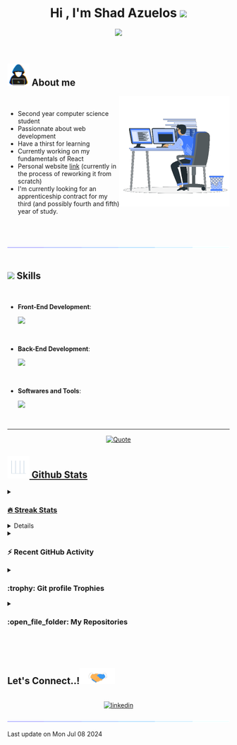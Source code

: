 <h1 align="center"><b>Hi , I'm Shad Azuelos </b><img src="https://media.giphy.com/media/hvRJCLFzcasrR4ia7z/giphy.gif" width="35"></h1>

<p align="center">
  <a href="https://github.com/shadazls"><img src="https://readme-typing-svg.herokuapp.com?font=Time+New+Roman&color=cyan&size=25&center=true&vCenter=true&width=600&height=100&lines=Second+Year+Computer+Science+Student,;Self-taught+Front-End+Developer,;Active+Learner/Researcher,;Love+to+learn+new+stuffs"></a>
</p>

<br>

## <picture><img src = "./images/about_me.gif" width = 50px></picture> **About me**

<picture> <img align="right" src="./images/Right_Side.gif?raw=true" width = 250px></picture>

<br>

- Second year computer science student
- Passionnate about web development
- Have a thirst for learning
- Currently working on my fundamentals of React
- Personal website [link](https://shadazls.github.io/) (currently in the process of reworking it from scratch)
- I'm currently looking for an apprenticeship contract for my third (and possibly fourth and fifth) year of study.

<br><br>

<img src="./images/line.gif"><br><br>

## <img src="https://media2.giphy.com/media/QssGEmpkyEOhBCb7e1/giphy.gif?cid=ecf05e47a0n3gi1bfqntqmob8g9aid1oyj2wr3ds3mg700bl&rid=giphy.gif" width ="25"><b> Skills</b>
<br>

<p align="center">
    
- **Front-End Development**:

  <img src="https://skillicons.dev/icons?i=html,css,tailwind,js,react&perline=14" />
<br>

- **Back-End Development**:

  <img src="https://skillicons.dev/icons?i=nodejs,express&perline=14" />
<br>

- **Softwares and Tools**:

  <img src="https://skillicons.dev/icons?i=git,github,gitlab,vscode,pycharm,windows,linux&perline=14" />

</p>

<br>

-----

<p align = "center">
	<a href="https://github.com/shadazls"> <img alt = "Quote" src="https://quotes-github-readme.vercel.app/api?type=horizontal&theme=tokyonight&animation=grow_out_in&quoteCategory=programming">
</p>

## <picture> <img src = "./images/statistics.gif?raw=true" width = 50px>  </picture> Github Stats

<details><summary><h3> 🔥 Streak Stats</h3></summary>

----	

<p align="center"><img src="https://github-readme-streak-stats.herokuapp.com/?user=shadazls&theme=tokyonight_duo" alt="shadazls" /></p>

</details>
  
<details><summary><h3>💻 GitHub Profile Stats</h3></summary>

----
	
<p align="center">
    <a href="https://github.com/shadazls">
	    <img alt="shadazls's Github Stats" src="https://github-readme-stats.vercel.app/api?username=shadazls&show_icons=true&count_private=true&locale=en&theme=tokyonight&layout=compact" height="230px"/></a>
	  <img src="https://github-readme-stats.vercel.app/api/top-langs?username=shadazls&langs_count=10&show_icons=true&locale=en&theme=tokyonight" alt="7oSkaaa" height="230px"/>
<br/>

  <b>Note:</b> Top languages is only a metric of the languages my public code consists of and doesn't reflect experience or skill level.
  </p>
</details>

<details><summary><h3>⚡ Recent GitHub Activity</h3></summary>

----
	
<img src="https://github-readme-activity-graph.vercel.app/graph?username=shadazls&bg_color=1a1b27&color=aa82d9&line=628edb&point=64bfaf&area=true&hide_border=true)(https://github.com/ashutosh00710/github-readme-activity-graph)">
 
</details>

<details><summary> <h3> :trophy: Git profile Trophies </h3></summary>

----
	
<p align="center"> <a href="https://github.com/ryo-ma/github-profile-trophy"><img src="https://github-profile-trophy.vercel.app/?username=shadazls&layout=compact&theme=tokyonight&column=4&margin-w=15&margin-h=15" alt="7oskaaa" /></a> </p>
	
</details>
	
<details><summary><h3> :open_file_folder: My Repositories </h3></summary>

----
	
<div>
  <p align="center">
	<a href="https://github.com/shadazls/Design-agency-website">
      		<img src="https://github-readme-stats.vercel.app/api/pin/?username=shadazls&repo=Design-agency-website&theme=tokyonight" alt="GitHub Stats" />
    	</a>
	<a href="https://github.com/shadazls/REST-Countries-API">
      		<img src="https://github-readme-stats.vercel.app/api/pin/?username=shadazls&repo=REST-Countries-API&theme=tokyonight" alt="GitHub Stats" />
    	</a>
  </p>
</div>
</details>

</br></br>

## <b> Let's Connect..!</b><img src="./images/handshake.gif" width ="80">
<br>
<div align='center'>
  <a href="https://www.linkedin.com/in/shad-azuelos/" target="_blank">
    <img src="https://user-images.githubusercontent.com/88904952/234979284-68c11d7f-1acc-4f0c-ac78-044e1037d7b0.png" alt="linkedin" height="50" width="50"/>
  </a>
</div>

<br>
<img src="./images/line.gif">
<br>

Last update on Mon Jul 08 2024
